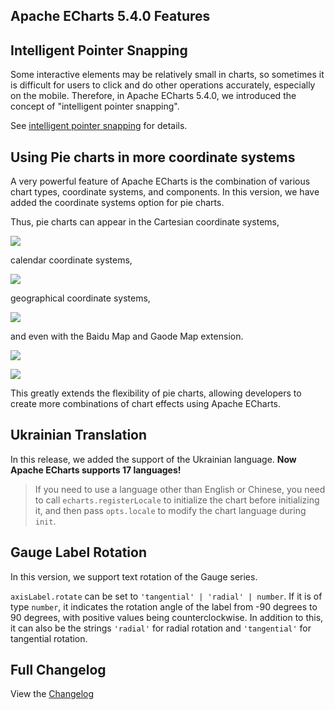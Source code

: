 ## Apache ECharts 5.4.0 Features

## Intelligent Pointer Snapping

Some interactive elements may be relatively small in charts, so sometimes it is difficult for users to click and do other operations accurately, especially on the mobile. Therefore, in Apache ECharts 5.4.0, we introduced the concept of "intelligent pointer snapping".

See [intelligent pointer snapping](${lang}/how-to/interaction/coarse-pointer) for details.

## Using Pie charts in more coordinate systems

A very powerful feature of Apache ECharts is the combination of various chart types, coordinate systems, and components. In this version, we have added the coordinate systems option for pie charts.

Thus, pie charts can appear in the Cartesian coordinate systems,

![](images/5-4-0/pie-grid.png)

calendar coordinate systems,

![](images/5-4-0/pie-calendar.png)

geographical coordinate systems,

![](images/5-4-0/pie-geo.png)

and even with the Baidu Map and Gaode Map extension.

![](images/5-4-0/pie-bmap.png)

![](images/5-4-0/pie-amap.png)

This greatly extends the flexibility of pie charts, allowing developers to create more combinations of chart effects using Apache ECharts.

## Ukrainian Translation

In this release, we added the support of the Ukrainian language. **Now Apache ECharts supports 17 languages!**

> If you need to use a language other than English or Chinese, you need to call `echarts.registerLocale` to initialize the chart before initializing it, and then pass `opts.locale` to modify the chart language during `init`.

## Gauge Label Rotation

In this version, we support text rotation of the Gauge series.

<md-example src="gauge-grade" width="100%" height="400" />

`axisLabel.rotate` can be set to `'tangential' | 'radial' | number`. If it is of type `number`, it indicates the rotation angle of the label from -90 degrees to 90 degrees, with positive values being counterclockwise. In addition to this, it can also be the strings `'radial'` for radial rotation and `'tangential'` for tangential rotation.

## Full Changelog

View the [Changelog](${mainSitePath}/changelog.html#v5-4-0)
